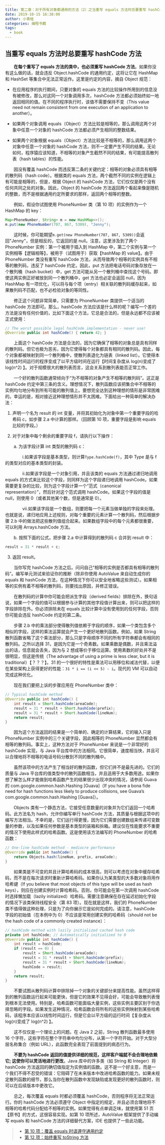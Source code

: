 ```yaml
---
title: 第二章：对于所有对象都通用的方法（2）之当重写 equals 方法时总要重写 hashCode 方法
date: 2019-10-15 16:38:00
author: 小青蛙
categories: 编程书籍
tags:
  - book
---
```


## 当重写 equals 方法时总要重写 hashCode 方法

&emsp;&emsp;**在每个重写了 equals 方法的类中，也必须重写 hashCode 方法**。如果你没有这么做的话，就会违反 Object.hashCode 的通用约定，这将让它在 HashMap 和 HashSet 等集合中无法正常运作。这里是约定的内容，摘自 Object 规范：

- 在应用程序的执行期间，只要对象的 equals 方法的比较操作所用到的信息没有被修改，那么对这同一个对象调用多次，hashCode 方法都必须始终如一地返回相同的值。在不同的程序执行时，该值不需要保持不变（This value need not remain consistent from one execution of an application to another）。

- 如果两个对象调用 equals（Object）方法比较是相等的，那么调用这两个对象中任意一个对象的 hashCode 方法都必须产生相同的整数结果。

- 如果两个对象根据 equals（Object）方法比较是不相等的，那么调用这两个对象中任意一个对象的 hashCode 方法，则不一定要产生不同的结果。无论如何，程序猿应该知道，不相等的对象产生截然不同的结果，有可能提高散列表（hash tables）的性能。

&emsp;&emsp;因没有覆盖 hashCode 而违反第二条的关键约定：相等的对象必须具有相等的散列码（hash code）。根据类的 equals 方法，两个截然不同的实例在逻辑上有可能是相等的，但是，根据 Object 的 hashCode 方法，它们仅仅是两个没有任何共同之处的对象。因此，Object 的 hashCode 方法返回两个看起来像是随机的整数，而不是根据通用约定所要求的那样，返回两个相等的整数。

&emsp;&emsp;例如，假设你试图使用 PhoneNumber 类（第 10 项）的实例作为一个 HashMap 的 key：

```java
Map<PhoneNumber, String> m = new HashMap<>();
m.put(new PhoneNumber(707, 867, 5309), "Jenny");
```

&emsp;&emsp;这时候，你可能期望`m.get(new PhoneNumber(707, 867, 5309))`会返回"Jenny"，但是相反的，它返回的是 null。注意，这里涉及到了两个 PhoneNumber 实例：第一个被用于插入到 HashMap 中，第二个实例与第一个实例相等【逻辑相等】，被用于（试图用于）获取【hashMap 的 value】。由于 PhoneNumber 类没有重写 hashCode 方法，从而导致两个相等的实例具有不相等的散列码，违反了 hashCode 约定。因此，put 方法把电话号码对象存放在一个散列桶（hash bucket）中，get 方法可能从另一个散列桶中查找这个号码。即使这两实例正好被放到同一个散列桶中，get 方法也必定会返回 null，因为 HashMap 有一项优化，可以将与每个项（entry）相关联的散列码缓存起来，如果散列码不匹配，也不必检验对象的等同性。

&emsp;&emsp;修正这个问题非常简单，只需要为 PhoneNumber 类提供一个适当的 hashCode 方法即可。那么，hashCode 方法应该是什么样的呢？编写一个差的方法是没有任何价值的，比如下面这个方法，它总是合法的，但是永远都不应该被正式使用：

```java
// The worst possible legal hashCode implementation - never use!
@Override public int hashCode() { return 42; }
```

&emsp;&emsp;上面这个 hashCode 方法是合法的，因为它确保了相等的对象总是具有同样的散列码。但它也极为恶劣，因为它使得每个对象都具有相同的散列码。因此，每个对象都被映射到同一个散列桶中，使散列表退化为链表（linked list）。它使得本该线性时间运行的程序变成了以平方级时间在运行【时间复杂度从 log(n)变成了 log(n^2) 】。对于规模很大的散列表而言，这会关系到散列表能否正常工作。

&emsp;&emsp;一个好的散列函数通常倾向于“为不相等的对象产生不相等的散列码”。这正是 hashCode 约定中第三条的含义。理想情况下，散列函数应该把集合中不相等的实例均匀地分布到所有可能的散列值上。要想完全达到这种理想的情形是非常困难的。幸运的是，相对接近这种理想情形并不太困难。下面给出一种简单的解决办法：

1. 声明一个名为 result 的 int 变量，并将其初始化为对象中第一个重要字段的哈希码 c，如步骤 2.a 中计算的那样。（回顾第 10 项，重要字段是影响 equals 比较的字段。）

2. 对于对象中每个剩余的重要字段 f，请执行以下操作：

&emsp;&emsp;a. 为该字段计算 int 类型的散列码 c：

&emsp;&emsp;&emsp;&emsp;i.如果该字段是基本类型，则计算`Type.hashCode(f)`，其中 Type 是与 f 的类型对应的基本类型的封装。

&emsp;&emsp;&emsp;&emsp;ii.如果该字段是一个对象引用，并且该类的 equals 方法通过递归地调用 equals 的方式来比较这个字段，则同样为这个字段递归地调用 hashCode。如果需要更复杂的比较，则为这个字段计算一个“范式（canonical representation）”，然后针对这个范式调用 hashCode。如果这个字段的值是 null，则使用 0（或者其他某个数，但是通常是 0）。

&emsp;&emsp;&emsp;&emsp;vii.如果该字段是一个数组，则要把每一个元素当做单独的字段来处理。也就是说，递归地应用上述规则，对每个重要的元素计算一个散列码，然后根据步骤 2.b 中的做法把这些散列值组合起来。如果数组字段中的每个元素都很重要，可以利用 Arrays.hashCode 方法。

&emsp;&emsp;b. 按照下面的公式，把步骤 2.a 中计算得到的散列码 c 合并到 result 中：

```java
result = 31 * result + c;
```

3. 返回 result。

&emsp;&emsp;当你写完 hashCode 方法之后。问问自己“相等的实例是否都具有相等的散列码”。编写单元测试来验证你的推断（除非你使用 AutoValue 来自动生成你的 equals 和 hashCode 方法，在这种情况下你可以安全地省略这些测试）。如果相等的实例有着不相等的散列码，则要找出原因，并修正错误。

&emsp;&emsp;在散列码的计算中你可能会把派生字段（derived fields）排除在外，换句话说，如果一个字段的值可以根据参与计算的其他字段值计算出来，则可以把这样的字段排除在外。你必须排除未在 equals 比较计算中没有使用到的任何字段，否则你可能会违反 hashCode 约定的第二条。

&emsp;&emsp;步骤 2.b 中的乘法部分使得散列值依赖于字段的顺序，如果一个类包含多个相似的字段，这样的乘法运算就会产生一个更好地散列函数。例如，如果 String 散列函数省略了这个乘法部分，那么只是字母顺序不同的所有字符串都会有相同的散列码。之所以选择 31，是因为它是一个奇素数。如果乘数是偶数，并且乘法溢出的话，信息就会丢失，因为与 2 想成等价于移位运算。使用素数的好处并不是很明显，但这是传统（The advantage of using a prime is less clear, but it is traditional）【？？？】。31 的一个很好的特性是乘法可以用移位和减法代替，以便在某些架构上获得更好的性能：`31 * i == (i << 5) - i`。现代的 VM 可以自动完成这种优化。

&emsp;&emsp;现在我们要把上诉的步骤应用在 PhoneNumber 类中：

```java
// Typical hashCode method
@Override public int hashCode() {
    int result = Short.hashCode(areaCode);
    result = 31 * result + Short.hashCode(prefix);
    result = 31 * result + Short.hashCode(lineNum);
    return result;
}
```

&emsp;&emsp;因为这个方法返回的结果是一个简单的、确定的计算结果，它的输入只是 PhoneNumber 实例中的三个关键字段，因此相等的 PhoneNumber 显然都会有相等的散列码。事实上，这种方法对于 PhoneNumber 来说是一个非常好的 hashCode 实现，与 Java 平台库中的方法相同。它很简单，速度相当快，并且可以合理地将不相等的电话号码分散到不同的散列桶中。

&emsp;&emsp;虽然该项中的方法产生了相当好的散列函数，但它们并不是最先进的。它们的质量与 Java 平台库的值类型中的散列函数相当，并且适用于大多数用途。如果你想了解怎么样才能做到哈希函数产生的结果很少出现冲突的情况，请参阅 Guava 的 com.google.common.hash.Hashing \[Guava\]（If you have a bona fide need for hash functions less likely to produce collisions, see Guava’s com.google.common.hash.Hashing \[Guava\]）。

&emsp;&emsp;Objects 类有一个静态方法，它接受任意数量的对象并为它们返回一个哈希码。此方法名为 hash，允许你编写单行 hashCode 方法，其质量与根据这项中的编写方法相当。不幸的是，它们运行得更慢，因为它们需要创建数组来传递可变数量的参数，以及如果任何参数是基本类型的装箱和拆箱。建议仅在性能要求不重要的情况下使用此样式的哈希函数。这是使用该方法编写的 PhoneNumber 的哈希函数：

```java
// One-line hashCode method - mediocre performance
@Override public int hashCode() {
    return Objects.hash(lineNum, prefix, areaCode);
}
```

&emsp;&emsp;如果类是不可变的并且计算哈希码的成本很高，则可以考虑在对象中缓存哈希码，而不是在每次请求时重新计算哈希码。如果你认为某类型的大多数对象将用作哈希键（If you believe that most objects of this type will be used as hash keys），则应在创建实例时计算哈希码。否则，你可能会在第一次调用 hashCode 时选择懒加载（lazily initialized）哈希码。需要注意确保在存在延迟初始化字段的情况下该类保持线程安全（第 83 项）。现在就是这样，我们的 PhoneNumber 类不值得做这种处理，只是为了向你展示它是如何完成的。请注意，hashCode 字段的初始值（在本例中为 0）不应该是常用创建实例的哈希码（should not be the hash code of a commonly created instance）：

```java
// hashCode method with lazily initialized cached hash code
private int hashCode; // Automatically initialized to 0
@Override public int hashCode() {
    int result = hashCode;
    if (result == 0) {
        result = Short.hashCode(areaCode);
        result = 31 * result + Short.hashCode(prefix);
        result = 31 * result + Short.hashCode(lineNum);
        hashCode = result;
    }
    return result;
}
```

&emsp;&emsp;不要试图从散列码计算中排除掉一个对象的关键部分来提高性能。虽然这样得到的散列函数运行起来可能更快，但是它的效果不见得会好，可能会导致散列表慢到根本无法使用。特别是，哈希函数可能面临大量实例，这些实例主要区别于你选择忽略的字段。如果发生这种情况，哈希函数会将所有的这些实例映射到某些哈希码，该程序本应该以线性时间运行，但是它会以平方级的运行时间【复杂度从 log(n)变成了 log(n^2) 】。

&emsp;&emsp;这不仅仅是一个理论上的问题。在 Java 2 之前，String 散列函数最多使用 16 个字符，这些字符在整个字符串中均匀分布，从第一个字符开始。对于大型分层名称集合（例如 URL），此函数完全表现了前面提到的病态行为。

&emsp;&emsp;**不要为 hashCode 返回的值提供详细的规范，这样客户端就不会合理地依赖它; 这使你可以灵活地进行更改**。Java 库中的许多类（如 String 和 Integer）将 hashCode 方法返回的确切值指定为实例值的函数。这不是一个好主意，而是一个我们不得不忍受的错误：它阻碍了在未来版本中改进哈希函数的能力。如果未规定散列函数的细节，那么当你在散列函数中发现缺陷或发现更好的散列函数时，则可以在后续版本中更改它。

&emsp;&emsp;总之，每次覆盖 equals 时都必须覆盖 hashCode，否则程序将无法正常运行。你的 hashCode 方法必须遵守 Object 中指定的规定，并且必须合理地将不相等的哈希代码分配给不相等的实例。如果觉得有点单调乏味，就使用第 51 页【原书】的方式，这很容易实现。如第 10 项所述，AutoValue 框架提供了手动编写 equals 和 hashCode 方法的详细替代方案，IDE 也提供了一些此功能。

> - [第 10 项：覆盖 equals 时请遵守通用约定](https://gitee.com/lin-mt/effective-java-third-edition/blob/master/第03章：对于所有对象都通用的方法/第10项：重写equals时请遵守通用约定.md)
> - [第 12 项：始终重写 toString 方法](https://gitee.com/lin-mt/effective-java-third-edition/blob/master/第03章：对于所有对象都通用的方法/第12项：始终重写toString方法.md)
